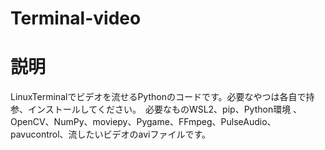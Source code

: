 # Terminal-video

# 説明
LinuxTerminalでビデオを流せるPythonのコードです。必要なやつは各自で持参、インストールしてください。　必要なものWSL2、pip、Python環境 、OpenCV、NumPy、moviepy、Pygame、FFmpeg、PulseAudio、pavucontrol、流したいビデオのaviファイルです。

